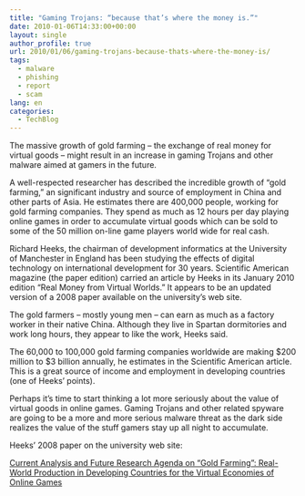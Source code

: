 ```yaml
---
title: "Gaming Trojans: “because that’s where the money is.”"
date: 2010-01-06T14:33:00+00:00
layout: single
author_profile: true
url: 2010/01/06/gaming-trojans-because-thats-where-the-money-is/
tags:
  - malware
  - phishing
  - report
  - scam
lang: en
categories: 
  - TechBlog
---
```

The massive growth of gold farming – the exchange of real money for virtual goods – might result in an increase in gaming Trojans and other malware aimed at gamers in the future.

A well-respected researcher has described the incredible growth of “gold farming,” an significant industry and source of employment in China and other parts of Asia. He estimates there are 400,000 people, working for gold farming companies. They spend as much as 12 hours per day playing online games in order to accumulate virtual goods which can be sold to some of the 50 million on-line game players world wide for real cash.

Richard Heeks, the chairman of development informatics at the University of Manchester in England has been studying the effects of digital technology on international development for 30 years. Scientific American magazine (the paper edition) carried an article by Heeks in its January 2010 edition “Real Money from Virtual Worlds.” It appears to be an updated version of a 2008 paper available on the university’s web site.

The gold farmers – mostly young men – can earn as much as a factory worker in their native China. Although they live in Spartan dormitories and work long hours, they appear to like the work, Heeks said.

The 60,000 to 100,000 gold farming companies worldwide are making $200 million to $3 billion annually, he estimates in the Scientific American article. This is a great source of income and employment in developing countries (one of Heeks’ points).

Perhaps it’s time to start thinking a lot more seriously about the value of virtual goods in online games. Gaming Trojans and other related spyware are going to be a more and more serious malware threat as the dark side realizes the value of the stuff gamers stay up all night to accumulate.

Heeks’ 2008 paper on the university web site:

[Current Analysis and Future Research Agenda on “Gold Farming”: Real-World Production in Developing Countries for the Virtual Economies of Online Games](http://www.sed.manchester.ac.uk/idpm/research/publications/wp/di/di_wp32.htm)